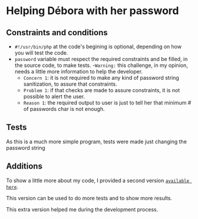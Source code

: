 # Helping Débora with her password
## Constraints and conditions
- `#!/usr/bin/php` at the code's begining is optional, depending on how you will test the code.
- `password` variable must respect the required constraints and be filled, in the source code, to make tests.
  -`Warning:` this challenge, in my opinion, needs a little more information to help the developer.
    - `Concern 1`: it is not required to make any kind of password string sanitization, to assure that constraints.
    - `Problem 1`: if that checks are made to assure constraints, it is not possible to alert the user.
    - `Reason 1`: the required output to user is just to tell her that minimum # of passwords char is not enough.
## Tests

As this is a much more simple program, tests were made just changing the password string

## Additions

To show a little more about my code, I provided a second version [`available here`](challenge_question_1_extra.php).

This version can be used to do more tests and to show more results.

This extra version helped me during the development process.
